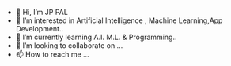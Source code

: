 - 👋 Hi, I’m JP PAL
- 👀 I’m interested in Artificial Intelligence , Machine Learning,App Development..
- 🌱 I’m currently learning A.I. M.L. & Programming..
- 💞️ I’m looking to collaborate on ...
- 📫 How to reach me ...

<!---
legionJP/legionJP is a ✨ special ✨ repository because its `README.md` (this file) appears on your GitHub profile.
You can click the Preview link to take a look at your changes.
--->
